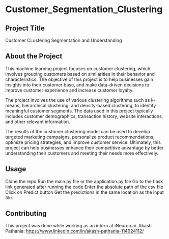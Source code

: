 # Customer_Segmentation_Clustering

## Project Title
Customer CLustering Segmentation and Understanding

## About the Project
This machine learning project focuses on customer clustering, which involves grouping customers based on similarities in their behavior and characteristics. The objective of this project is to help businesses gain insights into their customer base, and make data-driven decisions to improve customer experience and increase customer loyalty.

The project involves the use of various clustering algorithms such as k-means, hierarchical clustering, and density-based clustering, to identify meaningful customer segments. The data used in this project typically includes customer demographics, transaction history, website interactions, and other relevant information.

The results of the customer clustering model can be used to develop targeted marketing campaigns, personalize product recommendations, optimize pricing strategies, and improve customer service. Ultimately, this project can help businesses enhance their competitive advantage by better understanding their customers and meeting their needs more effectively.

## Usage
Clone the repo
Run the main.py file or the application.py file
Go to the flask link generated after running the code
Enter the absolute path of the csv file
Click on Predict button
Get the predictions in the same location as the input file.

## Contributing
This project was done while working as an intern at iNeuron.ai.
Akash Pathania: https://www.linkedin.com/in/akash-pathania-114924112/
